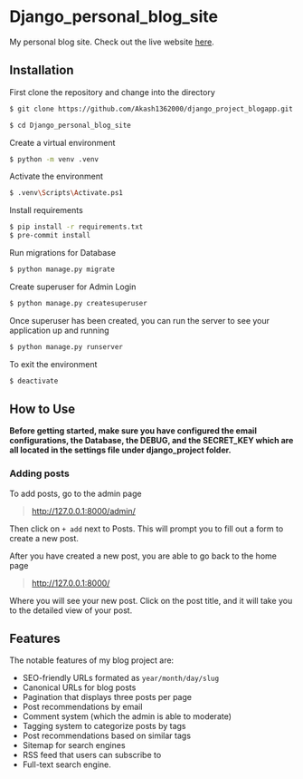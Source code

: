 # Django_personal_blog_site
My personal blog site.
Check out the live website [here](https://djangopersonalblogsite-production.up.railway.app/).
## Installation
First clone the repository and change into the directory
```bash
$ git clone https://github.com/Akash1362000/django_project_blogapp.git
```
```bash
$ cd Django_personal_blog_site
```
Create a virtual environment
```bash
$ python -m venv .venv
```
Activate the environment
```bash
$ .venv\Scripts\Activate.ps1
```
Install requirements
```bash
$ pip install -r requirements.txt
$ pre-commit install
```
Run migrations for Database
```bash
$ python manage.py migrate
```
Create superuser for Admin Login
```bash
$ python manage.py createsuperuser
```
Once superuser has been created, you can run the server to see your application up and running
```bash
$ python manage.py runserver
```
To exit the environment
```bash
$ deactivate
```

## How to Use
**Before getting started, make sure you have configured the email configurations, the Database, the DEBUG, and the SECRET_KEY which are all located in the settings file under django_project folder.**

### Adding posts
To add posts, go to the admin page
> http://127.0.0.1:8000/admin/

Then click on `+ add` next to Posts. This will prompt you to fill out a form to create a new post.

After you have created a new post, you are able to go back to the home page
> http://127.0.0.1:8000/

Where you will see your new post. Click on the post title, and it will take you to the detailed view of your post.

## Features
The notable features of my blog project are:
-  SEO-friendly URLs formated as `year/month/day/slug`
-  Canonical URLs for blog posts
-  Pagination that displays three posts per page
-  Post recommendations by email
-  Comment system (which the admin is able to moderate)
-  Tagging system to categorize posts by tags
-  Post recommendations based on similar tags
-  Sitemap for search engines
-  RSS feed that users can subscribe to
-  Full-text search engine.
